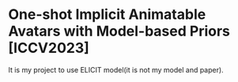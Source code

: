 # One-shot Implicit Animatable Avatars with Model-based Priors [ICCV2023]

It is my project to use ELICIT model(it is not my model and paper). 
